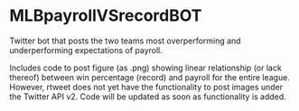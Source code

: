 # MLBpayrollVSrecordBOT
Twitter bot that posts the two teams most overperforming and underperforming expectations of payroll.

Includes code to post figure (as .png) showing linear relationship (or lack thereof) between win percentage (record) and payroll for the entire league.  However, rtweet does not yet have the functionality to post images under the Twitter API v2.  Code will be updated as soon as functionality is added.
